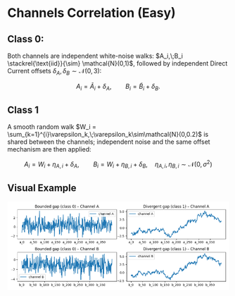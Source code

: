# Channels Correlation (Easy)

## Class 0:

Both channels are independent white-noise walks:  $A_i,\;B_i \stackrel{\text{iid}}{\sim} \mathcal{N}(0,1)$, followed by independent Direct Current offsets $\delta_A,\delta_B\sim\mathcal{N}(0,3)$:

```math
A_i = \tilde{A}_i + \delta_A,\qquad
B_i = \tilde{B}_i + \delta_B.
```

## Class 1

A smooth random walk $W_i = \sum_{k=1}^{i}\varepsilon_k,\;\varepsilon_k\sim\mathcal{N}(0,0.2)$ is shared between the channels; independent noise and the same offset mechanism are then applied:

```math
A_i = W_i + \eta_{A,i} + \delta_A,\qquad
B_i = W_i + \eta_{B,i} + \delta_B,\quad
\eta_{A,i},\eta_{B,i}\sim\mathcal{N}(0,\sigma^2)
```

## Visual Example

![Channel correlation (easy)](/tasks/time-series/plots/channel_corr_easy.png)

